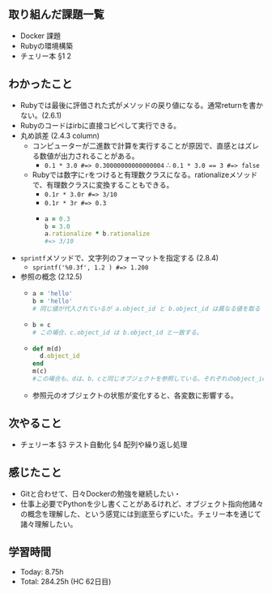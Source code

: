 ## 取り組んだ課題一覧
- Docker 課題
- Rubyの環境構築
- チェリー本 §1 2
## わかったこと
- Rubyでは最後に評価された式がメソッドの戻り値になる。通常returnを書かない。(2.6.1)
- Rubyのコードはirbに直接コピペして実行できる。
- 丸め誤差 (2.4.3 column)
  - コンピューターが二進数で計算を実行することが原因で、直感とはズレる数値が出力されることがある。
    - `0.1 * 3.0 #=> 0.30000000000000004` ∴ `0.1 * 3.0 == 3 #=> false`
  - Rubyでは数字に`r`をつけると有理数クラスになる。rationalizeメソッドで、有理数クラスに変換することもできる。
    - `0.1r * 3.0r #=> 3/10`
    - `0.1r * 3r #=> 0.3`
    - ```ruby
      a = 0.3
      b = 3.0
      a.rationalize * b.rationalize
      #=> 3/10
      ```
- `sprintf`メソッドで、文字列のフォーマットを指定する (2.8.4)
  - `sprintf('%0.3f', 1.2 ) #=> 1.200`
- 参照の概念 (2.12.5)
  - ```ruby
    a = 'hello'
    b = 'hello'
    # 同じ値が代入されているが a.object_id と b.object_id は異なる値を取る
    ```
  - ```ruby
    b = c
    # この場合、c.object_id は b.object_id と一致する。
    ```
  - ```ruby
    def m(d)
      d.object_id
    end
    m(c)
    #この場合も、dは、b、cと同じオブジェクトを参照している。それぞれのobject_idは一致する。
    ```
  - 参照元のオブジェクトの状態が変化すると、各変数に影響する。
## 次やること
- チェリー本 §3 テスト自動化 §4 配列や繰り返し処理
## 感じたこと
- Gitと合わせて、日々Dockerの勉強を継続したい・
- 仕事上必要でPythonを少し書くことがあるけれど、オブジェクト指向他諸々の概念を理解した、という感覚には到底至らずにいた。チェリー本を通じて諸々理解したい。
## 学習時間
- Today: 8.75h
- Total: 284.25h (HC 62日目)
